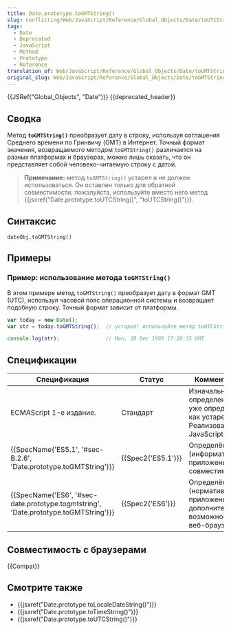 ```yaml
---
title: Date.prototype.toGMTString()
slug: conflicting/Web/JavaScript/Reference/Global_Objects/Date/toUTCString
tags:
  - Date
  - Deprecated
  - JavaScript
  - Method
  - Prototype
  - Reference
translation_of: Web/JavaScript/Reference/Global_Objects/Date/toGMTString
original_slug: Web/JavaScript/Reference/Global_Objects/Date/toGMTString
---
```


{{JSRef("Global_Objects", "Date")}} {{deprecated_header}}

## Сводка

Метод **`toGMTString()`** преобразует дату в строку, используя соглашения Среднего времени по Гринвичу (GMT) в Интернет. Точный формат значения, возвращаемого методом `toGMTString()` различается на разных платформах и браузерах, можно лишь сказать, что он представляет собой человеко-читаемую строку с датой.

> **Примечание:** метод `toGMTString()` устарел и не должен использоваться. Он оставлен только для обратной совместимости; пожалуйста, используйте вместо него метод {{jsxref("Date.prototype.toUTCString()", "toUTCString()")}}.

## Синтаксис

```
dateObj.toGMTString()
```

## Примеры

### Пример: использование метода `toGMTString()`

В этом примере метод `toGMTString()` преобразует дату в формат GMT (UTC), используя часовой пояс операционной системы и возвращает подобную строку. Точный формат зависит от платформы.

```js
var today = new Date();
var str = today.toGMTString();  // устарел! используйте метод toUTCString()

console.log(str);               // Mon, 18 Dec 1995 17:28:35 GMT
```

## Спецификации

| Спецификация                                                                                                     | Статус                   | Комментарии                                                                             |
| ---------------------------------------------------------------------------------------------------------------- | ------------------------ | --------------------------------------------------------------------------------------- |
| ECMAScript 1-е издание.                                                                                          | Стандарт                 | Изначальное определение, но уже определён как устаревший. Реализована в JavaScript 1.0. |
| {{SpecName('ES5.1', '#sec-B.2.6', 'Date.prototype.toGMTString')}}                         | {{Spec2('ES5.1')}} | Определён в (информативном) приложении по совместимости.                                |
| {{SpecName('ES6', '#sec-date.prototype.togmtstring', 'Date.prototype.toGMTString')}} | {{Spec2('ES6')}}     | Определён в (нормативном) приложении по дополнительным возможностям веб-браузеров.      |

## Совместимость с браузерами

{{Compat}}

## Смотрите также

- {{jsxref("Date.prototype.toLocaleDateString()")}}
- {{jsxref("Date.prototype.toTimeString()")}}
- {{jsxref("Date.prototype.toUTCString()")}}
